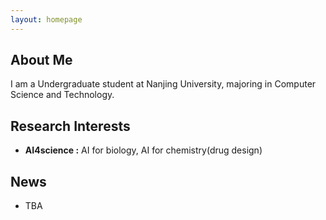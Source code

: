 ```yaml
---
layout: homepage
---
```


## About Me

I am a Undergraduate student at Nanjing University, majoring in Computer Science and Technology.

## Research Interests

- **AI4science :** AI for biology, AI for chemistry(drug design)
<!-- - **Machine Learning:** meta-learning, incremental learning, transfer learning -->

## News

- TBA


<!-- - **[Feb. 2020]** Our paper about incremental learning is accepted to CVPR 2020.
- **[Feb. 2020]** We will host the ACM Multimedia Asia 2020 conference in Singapore!
- **[Sept. 2019]** Our paper about few-shot learning is accepted to NeurIPS 2019.
- **[Mar. 2019]** Our paper about few-shot learning is accepted to CVPR 2019.

{% include_relative _includes/publications.md %}

{% include_relative _includes/services.md %} -->
